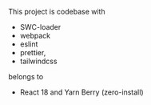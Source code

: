 This project is codebase with 
- SWC-loader
- webpack
- eslint
- prettier,
- tailwindcss

belongs to
- React 18 and Yarn Berry (zero-install)
